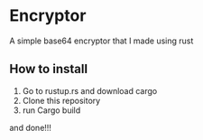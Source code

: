 # Encryptor

A simple base64 encryptor that I made using rust

## How to install

1. Go to rustup.rs and download cargo
2. Clone this repository
3. run Cargo build

and done!!!


